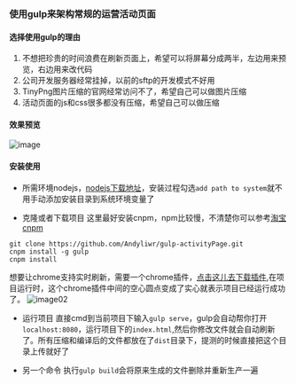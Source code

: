 ### 使用gulp来架构常规的运营活动页面

#### 选择使用gulp的理由
1. 不想把珍贵的时间浪费在刷新页面上，希望可以将屏幕分成两半，左边用来预览，右边用来改代码
2. 公司开发服务器经常挂掉，以前的sftp的开发模式不好用
3. TinyPng图片压缩的官网经常访问不了，希望自己可以做图片压缩
4. 活动页面的js和css很多都没有压缩，希望自己可以做压缩

#### 效果预览
![image](https://olpkwt43d.qnssl.com/myapp/livereload.gif)

#### 安装使用
+ 所需环境nodejs，[nodejs下载地址](https://pan.baidu.com/s/1geLgpqz)，安装过程勾选`add path to system`就不用手动添加安装目录到系统环境变量了

+ 克隆或者下载项目
这里最好安装cnpm，npm比较慢，不清楚你可以参考[淘宝cnpm](http://npm.taobao.org/)
```
git clone https://github.com/Andyliwr/gulp-activityPage.git
cnpm install -g gulp
cnpm install
```
想要让chrome支持实时刷新，需要一个chrome插件，[点击这儿去下载插件](https://chrome.google.com/webstore/detail/livereload/jnihajbhpnppcggbcgedagnkighmdlei),在项目运行时，这个chrome插件中间的空心圆点变成了实心就表示项目已经运行成功了。
![image02](http://think2011.qiniudn.com/gulp-livereload2.gif)

+ 运行项目
直接cmd到当前项目下输入`gulp serve`，gulp会自动帮你打开`localhost:8080`，运行项目下的`index.html`,然后你修改文件就会自动刷新了。所有压缩和编译后的文件都放在了`dist`目录下，提测的时候直接把这个目录上传就好了

+ 另一个命令
执行`gulp build`会将原来生成的文件删除并重新生产一遍